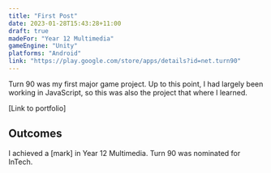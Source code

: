 ```yaml
---
title: "First Post"
date: 2023-01-28T15:43:28+11:00
draft: true
madeFor: "Year 12 Multimedia"
gameEngine: "Unity"
platforms: "Android"
link: "https://play.google.com/store/apps/details?id=net.turn90"
---
```


Turn 90 was my first major game project. Up to this point, I had largely been working in JavaScript, so this was also the project that where I learned.

[Link to portfolio]

## Outcomes

I achieved a [mark] in Year 12 Multimedia. Turn 90 was nominated for InTech.


